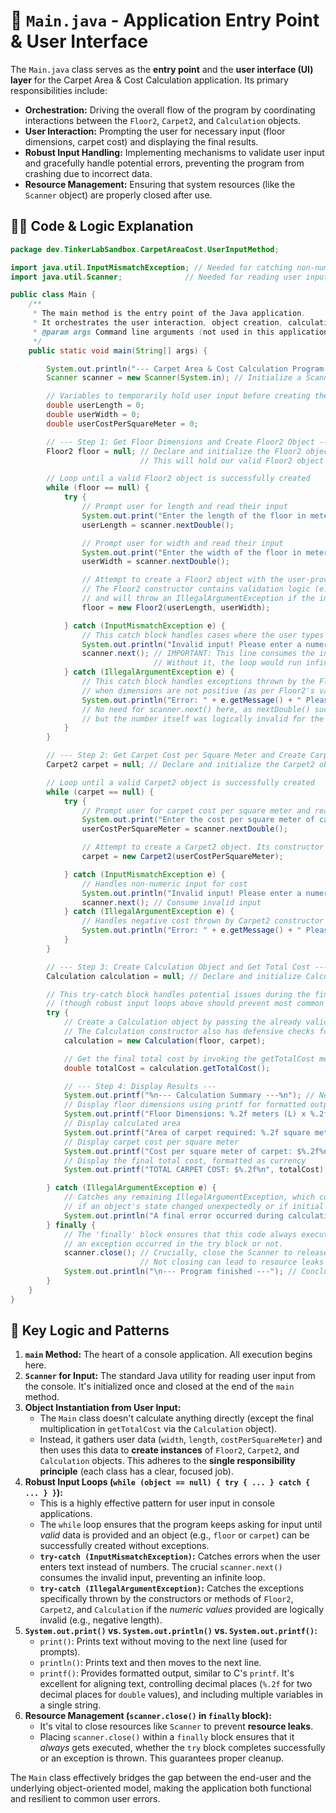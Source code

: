 
# 🚀 `Main.java` - Application Entry Point & User Interface

The `Main.java` class serves as the **entry point** and the **user interface (UI) layer** for the Carpet Area & Cost Calculation application. Its primary responsibilities include:

* **Orchestration:** Driving the overall flow of the program by coordinating interactions between the `Floor2`, `Carpet2`, and `Calculation` objects.
* **User Interaction:** Prompting the user for necessary input (floor dimensions, carpet cost) and displaying the final results.
* **Robust Input Handling:** Implementing mechanisms to validate user input and gracefully handle potential errors, preventing the program from crashing due to incorrect data.
* **Resource Management:** Ensuring that system resources (like the `Scanner` object) are properly closed after use.

## 👩‍💻 Code & Logic Explanation

```java
package dev.TinkerLabSandbox.CarpetAreaCost.UserInputMethod;

import java.util.InputMismatchException; // Needed for catching non-numeric input errors
import java.util.Scanner;              // Needed for reading user input from the console

public class Main {
    /**
     * The main method is the entry point of the Java application.
     * It orchestrates the user interaction, object creation, calculation, and result display.
     * @param args Command line arguments (not used in this application).
     */
    public static void main(String[] args) {

        System.out.println("--- Carpet Area & Cost Calculation Program ---"); // Welcoming message
        Scanner scanner = new Scanner(System.in); // Initialize a Scanner object to read input from the standard input stream (console)

        // Variables to temporarily hold user input before creating the domain objects (Floor2, Carpet2)
        double userLength = 0;
        double userWidth = 0;
        double userCostPerSquareMeter = 0;

        // --- Step 1: Get Floor Dimensions and Create Floor2 Object ---
        Floor2 floor = null; // Declare and initialize the Floor2 object reference to null.
                             // This will hold our valid Floor2 object once user input is successful.

        // Loop until a valid Floor2 object is successfully created
        while (floor == null) {
            try {
                // Prompt user for length and read their input
                System.out.print("Enter the length of the floor in meters: ");
                userLength = scanner.nextDouble();

                // Prompt user for width and read their input
                System.out.print("Enter the width of the floor in meters: ");
                userWidth = scanner.nextDouble();

                // Attempt to create a Floor2 object with the user-provided dimensions.
                // The Floor2 constructor contains validation logic (e.g., length/width > 0)
                // and will throw an IllegalArgumentException if the input is invalid.
                floor = new Floor2(userLength, userWidth);

            } catch (InputMismatchException e) {
                // This catch block handles cases where the user types non-numeric input (e.g., "abc")
                System.out.println("Invalid input! Please enter a numeric value for length and width.");
                scanner.next(); // IMPORTANT: This line consumes the invalid input token from the scanner's buffer.
                                // Without it, the loop would run infinitely, continuously trying to read the same invalid input.
            } catch (IllegalArgumentException e) {
                // This catch block handles exceptions thrown by the Floor2 constructor
                // when dimensions are not positive (as per Floor2's validation rules).
                System.out.println("Error: " + e.getMessage() + " Please try again.");
                // No need for scanner.next() here, as nextDouble() successfully read a number,
                // but the number itself was logically invalid for the object's creation.
            }
        }

        // --- Step 2: Get Carpet Cost per Square Meter and Create Carpet2 Object ---
        Carpet2 carpet = null; // Declare and initialize the Carpet2 object reference to null.

        // Loop until a valid Carpet2 object is successfully created
        while (carpet == null) {
            try {
                // Prompt user for carpet cost per square meter and read their input
                System.out.print("Enter the cost per square meter of carpet ($): ");
                userCostPerSquareMeter = scanner.nextDouble();

                // Attempt to create a Carpet2 object. Its constructor validates that the cost is non-negative.
                carpet = new Carpet2(userCostPerSquareMeter);

            } catch (InputMismatchException e) {
                // Handles non-numeric input for cost
                System.out.println("Invalid input! Please enter a numeric value for cost.");
                scanner.next(); // Consume invalid input
            } catch (IllegalArgumentException e) {
                // Handles negative cost thrown by Carpet2 constructor
                System.out.println("Error: " + e.getMessage() + " Please try again.");
            }
        }

        // --- Step 3: Create Calculation Object and Get Total Cost ---
        Calculation calculation = null; // Declare and initialize Calculation object reference to null.

        // This try-catch block handles potential issues during the final calculation setup
        // (though robust input loops above should prevent most common issues).
        try {
            // Create a Calculation object by passing the already validated Floor2 and Carpet2 objects.
            // The Calculation constructor also has defensive checks for null objects or invalid dimensions/cost.
            calculation = new Calculation(floor, carpet);

            // Get the final total cost by invoking the getTotalCost method on the calculation object.
            double totalCost = calculation.getTotalCost();

            // --- Step 4: Display Results ---
            System.out.printf("%n--- Calculation Summary ---%n"); // Newline and header for summary
            // Display floor dimensions using printf for formatted output (2 decimal places)
            System.out.printf("Floor Dimensions: %.2f meters (L) x %.2f meters (W)%n", floor.getLength(), floor.getWidth());
            // Display calculated area
            System.out.printf("Area of carpet required: %.2f square meters%n", floor.getArea());
            // Display carpet cost per square meter
            System.out.printf("Cost per square meter of carpet: $%.2f%n", carpet.getCostPerSquareMeter());
            // Display the final total cost, formatted as currency
            System.out.printf("TOTAL CARPET COST: $%.2f%n", totalCost);

        } catch (IllegalArgumentException e) {
            // Catches any remaining IllegalArgumentException, which could theoretically happen
            // if an object's state changed unexpectedly or if initial validation was insufficient.
            System.out.println("A final error occurred during calculation setup: " + e.getMessage());
        } finally {
            // The 'finally' block ensures that this code always executes, regardless of whether
            // an exception occurred in the try block or not.
            scanner.close(); // Crucially, close the Scanner to release system resources.
                             // Not closing can lead to resource leaks in long-running applications.
            System.out.println("\n--- Program finished ---"); // Concluding message
        }
    }
}
```

## 🧠 Key Logic and Patterns

1.  **`main` Method:** The heart of a console application. All execution begins here.
2.  **`Scanner` for Input:** The standard Java utility for reading user input from the console. It's initialized once and closed at the end of the `main` method.
3.  **Object Instantiation from User Input:**
    * The `Main` class doesn't calculate anything directly (except the final multiplication in `getTotalCost` via the `Calculation` object).
    * Instead, it gathers user data (`width`, `length`, `costPerSquareMeter`) and then uses this data to **create instances** of `Floor2`, `Carpet2`, and `Calculation` objects. This adheres to the **single responsibility principle** (each class has a clear, focused job).
4.  **Robust Input Loops (`while (object == null) { try { ... } catch { ... } }`):**
    * This is a highly effective pattern for user input in console applications.
    * The `while` loop ensures that the program keeps asking for input until *valid* data is provided and an object (e.g., `floor` or `carpet`) can be successfully created without exceptions.
    * **`try-catch (InputMismatchException)`:** Catches errors when the user enters text instead of numbers. The crucial `scanner.next()` consumes the invalid input, preventing an infinite loop.
    * **`try-catch (IllegalArgumentException)`:** Catches the exceptions specifically thrown by the constructors or methods of `Floor2`, `Carpet2`, and `Calculation` if the *numeric values* provided are logically invalid (e.g., negative length).
5.  **`System.out.print()` vs. `System.out.println()` vs. `System.out.printf()`:**
    * `print()`: Prints text without moving to the next line (used for prompts).
    * `println()`: Prints text and then moves to the next line.
    * `printf()`: Provides formatted output, similar to C's `printf`. It's excellent for aligning text, controlling decimal places (`%.2f` for two decimal places for `double` values), and including multiple variables in a single string.
6.  **Resource Management (`scanner.close()` in `finally` block):**
    * It's vital to close resources like `Scanner` to prevent **resource leaks**.
    * Placing `scanner.close()` within a `finally` block ensures that it *always* gets executed, whether the `try` block completes successfully or an exception is thrown. This guarantees proper cleanup.

The `Main` class effectively bridges the gap between the end-user and the underlying object-oriented model, making the application both functional and resilient to common user errors.